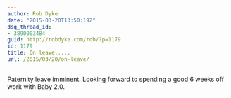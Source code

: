 ```yaml
---
author: Rob Dyke
date: "2015-03-20T13:50:19Z"
dsq_thread_id:
- 3890003484
guid: http://robdyke.com/rdb/?p=1179
id: 1179
title: On leave.....
url: /2015/03/20/on-leave/
---
```

Paternity leave imminent. Looking forward to spending a good 6 weeks off work with Baby 2.0.